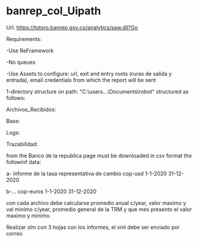 # banrep_col_Uipath


Url: https://totoro.banrep.gov.co/analytics/saw.dll?Go


Requirements:

-Use ReFramework

-No queues


-Use Assets to configure: url, exit and entry roots (ruras de salida y entrada), email credentials from which the report will be sent


1-directory structure on path: "C:\users\...\Documents\robot" structured as follows:


Archivos_Recibidos:

Base:

Logs:

Trazabilidad:

from the Banco de la republica page  must be downloaded in csv format the followinf data:

a- informe de la tasa representativa de cambio cop-usd  1-1-2020 31-12-2020

b-... cop-euros 1-1-2020 31-12-2020

con cada archivo debe calcularse promedio anual c/year, valor maximo y val minimo c/year, promedio general de la TRM y que mes presento el valor maximo y minimo.

Realizar xlm con 3 hojas con los informes, el xml debe ser enviado por correo




